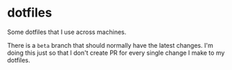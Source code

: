 # dotfiles
Some dotfiles that I use across machines.

There is a `beta` branch that should normally have the latest changes. I'm doing this just so that I don't create PR for every single change I make to my dotfiles.

